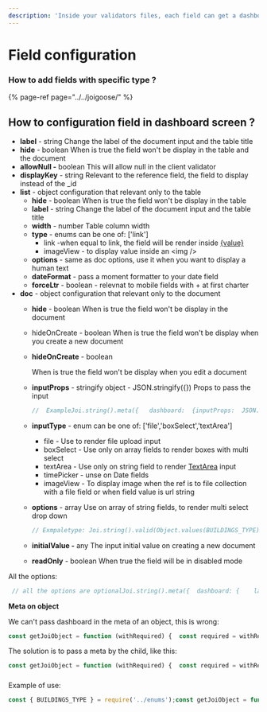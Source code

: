 ```yaml
---
description: 'Inside your validators files, each field can get a dashboard configuration'
---
```


# Field configuration

### How to add fields with specific type ?

{% page-ref page="../../joigoose/" %}

## How to configuration field in dashboard screen ?

* **label** - string Change the label of the document input and the table title
* **hide** - boolean When is true the field won't be display in the table and the document
* **allowNull -** boolean This will allow null in the client validator
* **displayKey** - string Relevant to the reference field, the field to display instead of the \_id
* **list** - object configuration that relevant only to the table
  * **hide** - boolean When is true the field won't be display in the table
  * **label** - string Change the label of the document input and the table title
  * **width** - number Table column width
  * **type** - enums can be one of: \['link'\]
    * link -when equal to link, the field will be render inside [{value}](%7Bvalue%7D)
    * imageView - to display value inside an &lt;img /&gt;
  * **options** - same as doc options, use it when you want to display a human text
  * **dateFormat** - pass a moment formatter to your date field
  * **forceLtr** - boolean - relevnat to mobile fields with + at first charter
* **doc** - object configuration that relevant only to the document
  * **hide** - boolean When is true the field won't be display in the document
  * hideOnCreate - boolean When is true the field won't be display when you create a new document
  * **hideOnCreate** - boolean

    When is true the field won't be display when you edit a document

  * **inputProps** - stringify object - JSON.stringify\({}\) Props to pass the input

    ```jsx
    //  ExampleJoi.string().meta({   dashboard:  {inputProps:  JSON.stringify({style:  {background:  'red'}}) )}
    ```

  * **inputType** - enum can be one of: \['file','boxSelect','textArea'\]
    * file - Use to render file upload input
    * boxSelect - Use only on array fields to render boxes with multi select 
    * textArea - Use only on string field to render [TextArea](http://beta.ant.design/components/input/#components-input-demo-textarea) input
    * timePicker - unse on Date fields 
    * imageView - To display image when the ref is to file collection with a file field or when field value is url string
  * **options** - array Use on array of string fields, to render multi select drop down

    ```jsx
    // Exmpaletype: Joi.string().valid(Object.values(BUILDINGS_TYPE)).meta({ dashboard:  {     doc:  {         inputType:  'boxSelect',         options:  [             {value:  BUILDINGS_TYPE['stadium'], label:  'Stadium'},             {value:  BUILDINGS_TYPE['gym'], label:  'Gym', i18nLabels: { heIL: 'חדר כושר' }},         ]     } }})
    ```

  * **initialValue -** any  The input initial value on creating a new document
  * **readOnly** - boolean When true the field will be in disabled mode

All the options:

```jsx
 // all the options are optionalJoi.string().meta({  dashboard: {    label: 'FieldName',    hide: 0,    allowNull: 0,    list: {      hide: 0,      label: null,      width: 100,      type: 'link'    },    doc: {      hide: 0,      hideOnCreate: 0,      hideOnUpdate: 0,      inputProps: JSON.stringify({ ...}),      inputType: 'file',      options: array      initialValue: 'David',      readOnly: false,      displayKey: string,      optionKey: string,    }  }})
```

**Meta on object**

We can't pass dashboard in the meta of an object, this is wrong:

```jsx
const getJoiObject = function (withRequired) {  const required = withRequired ? 'required' : 'optional';  return Joi.object({    someField: Joi.object().keys({      name: Joi.number(),      age: Joi.number()    }).meta({      dashboard: { list: { hide: 1 } }    })  })}
```

The solution is to pass a meta by the child, like this:

```jsx
const getJoiObject = function (withRequired) {  const required = withRequired ? 'required' : 'optional';  return Joi.object({    someField: Joi.object().keys({      name: Joi.number().meta({        parentDashboard: {          list: { hide: 1 }        }      }),      age: Joi.number(),    })  })}
```

### 

Example of use:

```jsx
const { BUILDINGS_TYPE } = require('../enums');const getJoiObject = function (withRequired) {  const required = withRequired ? 'required' : 'optional';  return Joi.object({    name: Joi.string()[required](),    type: Joi.string().valid(Object.values(BUILDINGS_TYPE)).meta({      dashboard: {        doc: {          inputType: 'boxSelect',          options: [            { value: BUILDINGS_TYPE['stadium'], label: 'Stadium' },            { value: BUILDINGS_TYPE['gym'], label: 'Gym' },          ]        }      }    })  })}
```



